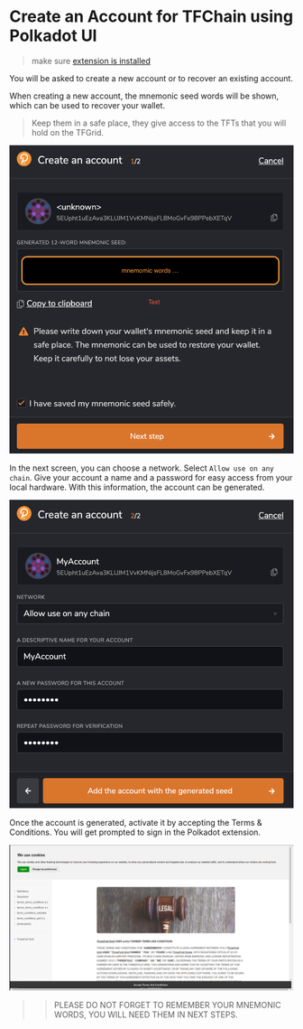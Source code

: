 
# Create an Account for TFChain using Polkadot UI

> make sure [extension is installed](./dashboard_portal_polkadot_widget.md)

You will be asked to create a new account or to recover an existing account.

When creating a new account, the mnemonic seed words will be shown, which can be used to recover your wallet.

> Keep them in a safe place, they give access to the TFTs that you will hold on the TFGrid.

![ ](../img/dashboard_portal_create_account_1.png ':size=400')

In the next screen, you can choose a network. Select `Allow use on any chain`. Give your account a name and a password for easy access from your local hardware. With this information, the account can be generated.

![ ](../img/dashboard_portal_create_account_2.png ':size=400')

Once the account is generated, activate it by accepting the Terms & Conditions. You will get prompted to sign in the Polkadot extension.

![ ](../img/dashboard_portal_terms_conditions.png ':size=600')


>> PLEASE DO NOT FORGET TO REMEMBER YOUR MNEMONIC WORDS, YOU WILL NEED THEM IN NEXT STEPS.

